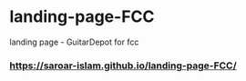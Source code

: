 # landing-page-FCC
 landing page - GuitarDepot for fcc


### https://saroar-islam.github.io/landing-page-FCC/ 

